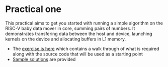 # Practical one

This practical aims to get you started with running a simple algorithm on the RISC-V baby data mover in core, summing pairs of numbers. It demonstrates transfering data between the host and device, launching kernels on the device and allocating buffers in L1 memory.

* The [exercise is here](exercise) which contains a walk through of what is required along with the source code that will be used as a starting point
* [Sample solutions](sample_solutions) are provided

